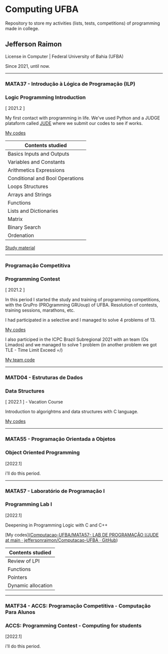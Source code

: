 # Computing UFBA

Repository to store my activities (lists, tests, competitions) of programming made in college.

## Jefferson Raimon

License in Computer | Federal University of Bahia (UFBA)

Since 2021, until now.

---

### MATA37 - Introdução à Lógica de Programação (ILP)

### Logic Programming Introduction

[ 2021.2 ]

My first contact with programming in life. We've used Python and a JUDGE plataform called [JUDE](http://200.128.51.30/#/) where we submit our codes to see if works.

[My codes](https://github.com/jeffersonraimon/Computacao-UFBA/tree/main/MATA37-ILP%202021.2)

| Contents studied                |
| ------------------------------- |
| Basics Inputs and Outputs       |
| Variables and Constants         |
| Arithmetics Expressions         |
| Conditional and Bool Operations |
| Loops Structures                |
| Arrays and Strings              |
| Functions                       |
| Lists and Dictionaries          |
| Matrix                          |
| Binary Search                   |
| Ordenation                      |

[Study material](https://rodrigorgs.github.io/aulas/ilp/)

---

### Programação Competitiva

### Programming Contest

[ 2021.2 ]

In this period I started the study and training of programming competitions, with the GruPro (PROgramming GRUoup) of UFBA. Resolution of contests, training sessions, marathons, etc.

I had participated in a selective and I managed to solve 4 problems of 13.

[My codes](https://github.com/jeffersonraimon/Computacao-UFBA/tree/main/SELETIVA-GRUPRO%202021.2)

I also participed in the ICPC Brazil Subregional 2021 with an team (Os Limados) and we managed to solve 1 problem (in another problem we got TLE - Time Limit Exceed =/)

[My team code](https://github.com/jeffersonraimon/Computacao-UFBA/tree/main/ICPC%20BRAZIL%20SUBREGIONAL%202021/Equipe%20Os%20Limados)

---

### MATD04 - Estruturas de Dados

### Data Structures

[ 2022.1 ] - Vacation Course

Introduction to algorightms and data structures with C language.

[My codes](https://github.com/jeffersonraimon/Computacao-UFBA/tree/main/MATD04%20-%20ESTRUTURAS%20DE%20DADOS%202022.1%20F%C3%89RIAS/EQUIPE%204)

---

### MATA55 - Programação Orientada a Objetos

### Object Oriented Programming

[2022.1]

i'll do this period.

---

### MATA57 - Laboratório de Programação I

### Programming Lab I

[2022.1]

Deepening in Programming Logic with C and C++

[My codes]([Computacao-UFBA/MATA57- LAB DE PROGRAMAÇÃO I/JUDE at main · jeffersonraimon/Computacao-UFBA · GitHub](https://github.com/jeffersonraimon/Computacao-UFBA/tree/main/MATA57-%20LAB%20DE%20PROGRAMA%C3%87%C3%83O%20I/JUDE))

| Contents studied   |
| ------------------ |
| Review of LPI      |
| Functions          |
| Pointers           |
| Dynamic allocation |

---

### MATF34 - ACCS: Programação Competitiva - Computação Para Alunos

### ACCS: Programming Contest - Computing for students

[2022.1]

i'll do this period.
